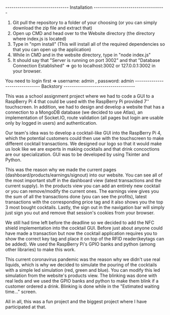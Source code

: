 ------------------------------- Installation -----------------------------------
1. Git pull the repository to a folder of your choosing (or you can simply download the zip file and extract that)
2. Open up CMD and head over to the Website directory (the directory where index.js is located)
3. Type in "npm install" (This will install all of the required dependencies so that you can open up the application)
4. While in CMD and in the website directory, type in "node index.js"
5. It should say that "Server is running on port 3002" and that "Database Connection Established"
	=> go to localhost:3002 or 127.0.0.1:3002 in your browser.

You need to login first => username: admin , password: admin
------------------------------- Backstory -----------------------------------

This was a school assignment project where we had to code a GUI to a RaspBerry Pi 4 that could be used with the RaspBerry Pi provided 7'' touchscreen. In addition, we had to design and develop a website that has a connection to a MongoDB database (we decided to use Atlas), an implementation of Socket.IO, route validation (all pages but login are usable only by logged in users) and authentication.

Our team's idea was to develop a cocktail-like GUI into the RaspBerry Pi 4, which the potential customers could then use with the touchscreen to make different cocktail transactions. We designed our logo so that it would make us look like we are experts in making cocktails and that drink concoctions are our specialization. GUI was to be developed by using Tkinter and Python.

This was the reason why we made the current pages (dashboard/products/earnings/signout) into our website. You can see all of the most important stuff in the dashboard view (latest transactions and the current supply). In the products view you can add an entirely new cocktail or you can remove/modify the current ones. The earnings view gives you the sum of all the transactions done (you can see the profits), latest transactions with the corresponding price tag and it also shows you the top 3 most bought cocktails. Lastly, the sign out in the navigation bar will simply just sign you out and remove that session's cookies from your browser.

We still had time left before the deadline so we decided to add the NFC shield implementation into the cocktail GUI. Before just about anyone could have made a transaction but now the cocktail application requires you to show the correct key tag and place it on top of the RFID reader(keytags can be added). We used the RaspBerry Pi's GPIO banks and python (among other libraries) to make this work.

This current coronavirus pandemic was the reason why we didn't use real liquids, which is why we decided to simulate the pouring of the cocktails with a simple led simulation (red, green and blue). You can modify this led simulation from the website's products view. The blinking was done with real leds and we used the GPIO banks and python to make them blink if a customer ordered a drink. Blinking is done while in the "Estimated waiting time..." screen.

All in all, this was a fun project and the biggest project where I have participated at that.